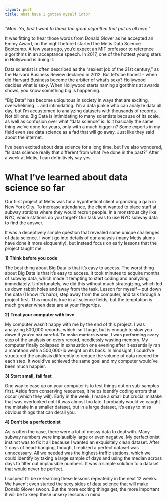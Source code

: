 ```yaml
---
layout: post
title: What have I gotten myself into?
---
```


*“Man. Yo, first I want to thank the great algorithm that put us all here.”*It was fitting to hear those words from Donald Glover as he accepted an Emmy Award, on the night before I started the Metis Data Science Bootcamp. A few years ago, you’d expect an MIT professor to reference algorithms in an acceptance speech. In 2017, one of the hottest young stars in Hollywood is doing it. Data scientist is often described as the “sexiest job of the 21st century,” as the Harvard Business Review declared in 2012. But let’s be honest – when did Harvard Business become the arbiter of what’s sexy? Hollywood decides what is sexy. When Hollywood starts naming algorithms at awards shows, you know something big is happening.  “Big Data” has become ubiquitous in society in ways that are exciting, overwhelming … and intimidating. I’m a data junkie who can analyze data all day, but I’m accustomed to analyzing datasets with thousands of records. Not billions. Big Data is intimidating to many scientists because of its scale, as well as confusion over what “data science” is. Is it basically the same thing we’ve done for years, only with a much bigger n? Some experts in my field even see data science as a fad that will go away. Just like they said about the internet. I’ve been excited about data science for a long time, but I’ve also wondered, “Is data science really that different from what I’ve done in the past?” After a week at Metis, I can definitively say yes.# What I’ve learned about data science so farOur first project at Metis was for a hypothetical client organizing a gala in New York City. To increase attendance, the client wanted to place staff at subway stations where they would recruit people. In a monstrous city like NYC, which stations do you target? Our task was to use NYC subway data to find the answer. It was a deceptively simple question that revealed some unique challenges of data science. I won’t go into details of our analysis (many Metis alums have done it more eloquently), but instead focus on early lessons that the project taught me. **1) Think before you code**The best thing about Big Data is that it’s easy to access. The worst thing about Big Data is that it’s easy to access. It took minutes to acquire months of subway data, which made it tempting to start coding and analyzing immediately. Unfortunately, we did this without much strategizing, which led us down rabbit holes and away from the task. Lesson for myself – put down the data (I know it’s hard), step away from the computer, and talk through a project first. This moral is true in all science fields, but the temptation is much greater when data are at your fingertips. **2) Treat your computer with love** My computer wasn’t happy with me by the end of this project. I was analyzing 500,000 records, which isn’t huge, but is enough to slow you down if you’re not careful. To make matters worse, I was performing every step of the analysis on every record, needlessly wasting memory. My computer finally collapsed in exhaustion one evening after it essentially ran a marathon with a 500,000-lb weight on its back. In hindsight, I could’ve structured the analysis differently to reduce the volume of data needed for each step. It would’ve achieved the same goal and my computer would’ve been much happier.**3) Start small, fail fast**One way to ease up on your computer is to test things out on sub-samples first. Aside from conserving resources, it helps identify coding errors that occur (which they will). Early in the week, I made a small but crucial mistake that was overlooked until it was almost too late. I probably would’ve caught the mistake in a smaller dataset, but in a large dataset, it’s easy to miss obvious things that can derail you.**4) Don’t be a perfectionist**As is often the case, there were a lot of messy data to deal with. Many subway numbers were implausibly large or even negative. My perfectionist instinct was to fix it all because I wanted an exquisitely clean dataset. After 2 days of head-banging, though, I realized a perfect dataset was unnecessary. All we needed was the highest-traffic stations, which we could identify by taking a large sample of days and using the median across days to filter out implausible numbers. It was a simple solution to a dataset that would never be perfect. I suspect I’ll be re-learning these lessons repeatedly in the next 12 weeks. We haven’t even started the sexy sides of data science that will make Donald Glover swoon. But the more exciting things get, the more important it will be to keep these unsexy lessons in mind.